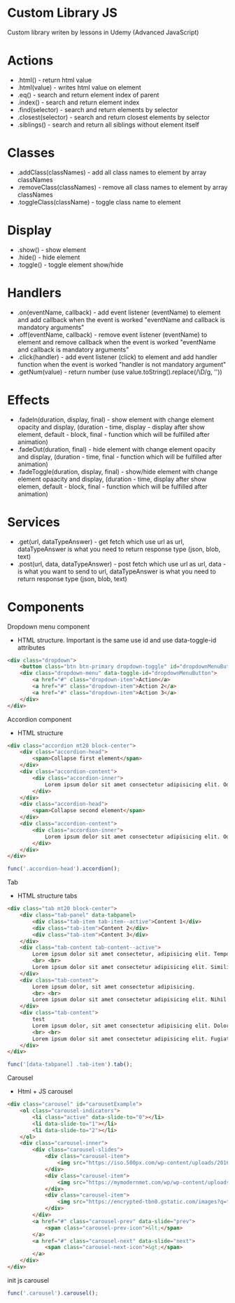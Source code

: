 # Custom Library JS
Custom library writen by lessons in Udemy (Advanced JavaScript)

# Actions
* .html() - return html value
* .html(value) - writes html value on element
* .eq() - search and return element index of parent
* .index() - search and return element index
* .find(selector) - search and return elements by selector
* .closest(selector) - search and return closest elements by selector
* .siblings() - search and return all siblings without element itself

# Classes
* .addClass(classNames) - add all class names to element by array classNames
* .removeClass(classNames) - remove all class names to element by array classNames
* .toggleClass(className) - toggle class name to element

# Display
* .show() - show element
* .hide() - hide element
* .toggle() - toggle element show/hide

# Handlers
* .on(eventName, callback) - add event listener (eventName) to element and add callback when the event is worked "eventName and callback is mandatory arguments"
* .off(eventName, callback) - remove event listener (eventName) to element and remove callback when the event is worked "eventName and callback is mandatory arguments"
* .click(handler) - add event listener (click) to element and add handler function when the event is worked "handler is not mandatory argument"
* .getNum(value) - return number (use value.toString().replace(/\D/g, ''))

# Effects
* .fadeIn(duration, display, final) - show element with change element opacity and display, (duration - time, display - display after show element, default - block, final - function which will be fulfilled after animation)
* .fadeOut(duration, final) - hide element with change element opacity and display, (duration - time, final - function which will be fulfilled after animation)
* .fadeToggle(duration, display, final) - show/hide element with change element opaacity and display, (duration - time, display after show elemen, default - block, final - function which will be fulfilled after animation)

# Services
* .get(url, dataTypeAnswer) - get fetch which use url as url, dataTypeAnswer is what you need to return response type (json, blob, text)
* .post(url, data, dataTypeAnswer) - post fetch which use url as url, data - is what you want to send to url, dataTypeAnswer is what you need to return response type (json, blob, text)

# Components
Dropdown menu component
* HTML structure. Important is the same use id and use data-toggle-id attributes
```html
<div class="dropdown">
    <button class="btn btn-primary dropdown-toggle" id="dropdownMenuButton">Dropdown button</button>
    <div class="dropdown-menu" data-toggle-id="dropdownMenuButton">
        <a href="#" class="dropdown-item">Action</a>
        <a href="#" class="dropdown-item">Action 2</a>
        <a href="#" class="dropdown-item">Action 3</a>
    </div>
</div>
```
Accordion component
* HTML structure
```html
<div class="accordion mt20 block-center">
    <div class="accordion-head">
        <span>Collapse first element</span>
    </div>
    <div class="accordion-content">
        <div class="accordion-inner">
            Lorem ipsum dolor sit amet consectetur adipisicing elit. Odio debitis aut, necessitatibus vel quas beatae.
        </div>
    </div>
    <div class="accordion-head">
        <span>Collapse second element</span>
    </div>
    <div class="accordion-content">
        <div class="accordion-inner">
            Lorem ipsum dolor sit amet consectetur adipisicing elit. Odio debitis aut, necessitatibus vel quas beatae.
        </div>
    </div>
</div>
```
```js
func('.accordion-head').accordion();
```
Tab
* HTML structure tabs
```html
<div class="tab mt20 block-center">
    <div class="tab-panel" data-tabpanel>
        <div class="tab-item tab-item--active">Content 1</div>
        <div class="tab-item">Content 2</div>
        <div class="tab-item">Content 3</div>
    </div>
    <div class="tab-content tab-content--active">
        Lorem ipsum dolor sit amet consectetur, adipisicing elit. Tempora, soluta.
        <br> <br>
        Lorem ipsum dolor sit amet consectetur adipisicing elit. Similique, sit.
    </div>
    <div class="tab-content">
        Lorem ipsum dolor, sit amet consectetur adipisicing.
        <br> <br>
        Lorem ipsum dolor sit amet consectetur adipisicing elit. Nihil voluptates delectus itaque, perferendis autem porro!
    </div>
    <div class="tab-content">
        test
        Lorem ipsum dolor, sit amet consectetur adipisicing elit. Dolor, repellat?
        <br> <br>
        Lorem ipsum dolor sit amet consectetur adipisicing elit. Fugiat maiores ipsam harum reiciendis!
    </div>
</div>
```
```js
func('[data-tabpanel] .tab-item').tab();
```

Carousel
* Html + JS carousel
```html
<div class="carousel" id="carousetExample">
    <ol class="carousel-indicators">
        <li class="active" data-slide-to="0"></li>
        <li data-slide-to="1"></li>
        <li data-slide-to="2"></li>
    </ol>
    <div class="carousel-inner">
        <div class="carousel-slides">
            <div class="carousel-item">
                <img src="https://iso.500px.com/wp-content/uploads/2016/03/stock-photo-142984111.jpg" alt="image">
            </div>
            <div class="carousel-item">
                <img src="https://mymodernmet.com/wp/wp-content/uploads/2019/07/will-burrard-lucas-beetlecam-23-1024x683.jpg" alt="image">
            </div>
            <div class="carousel-item">
                <img src="https://encrypted-tbn0.gstatic.com/images?q=tbn:ANd9GcS5ouUyYxflu1siQsYbchI9kR5XlX4BRI3fnYYLfObfDzxOyJbU6cvAnyTF6A24WuVatoA&usqp=CAU" alt="image">
            </div>
        </div>
        <a href="#" class="carousel-prev" data-slide="prev">
            <span class="carousel-prev-icon">&lt;</span>
        </a>
        <a href="#" class="carousel-next" data-slide="next">
            <span class="carousel-next-icon">&gt;</span>
        </a>
    </div>
</div>
```
init js carousel
```js
func('.carousel').carousel();
```